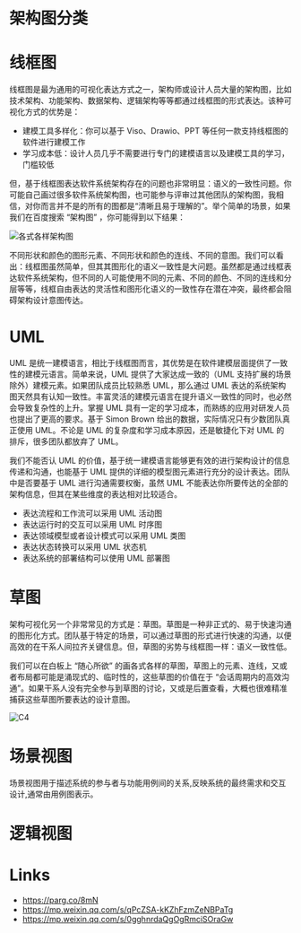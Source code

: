 # 架构图分类

# 线框图

线框图是最为通用的可视化表达方式之一，架构师或设计人员大量的架构图，比如技术架构、功能架构、数据架构、逻辑架构等等都通过线框图的形式表达。该种可视化方式的优势是：

- 建模工具多样化：你可以基于 Viso、Drawio、PPT 等任何一款支持线框图的软件进行建模工作
- 学习成本低：设计人员几乎不需要进行专门的建模语言以及建模工具的学习，门槛较低

但，基于线框图表达软件系统架构存在的问题也非常明显：语义的一致性问题。你可能自己画过很多软件系统架构图，也可能参与评审过其他团队的架构图，我相信，对你而言并不是的所有的图都是“清晰且易于理解的”。举个简单的场景，如果我们在百度搜索 “架构图” ，你可能得到以下结果：

![各式各样架构图](https://pic1.imgdb.cn/item/636a5c2816f2c2beb16ab3dc.jpg)

不同形状和颜色的图形元素、不同形状和颜色的连线、不同的意图。我们可以看出：线框图虽然简单，但其其图形化的语义一致性是大问题。虽然都是通过线框表达软件系统架构，但不同的人可能使用不同的元素、不同的颜色、不同的连线和分层等等，线框自由表达的灵活性和图形化语义的一致性存在潜在冲突，最终都会阻碍架构设计意图传达。

# UML

UML 是统一建模语言，相比于线框图而言，其优势是在软件建模层面提供了一致性的建模元语言。简单来说，UML 提供了大家达成一致的（UML 支持扩展的场景除外）建模元素。如果团队成员比较熟悉 UML，那么通过 UML 表达的系统架构图天然具有认知一致性。丰富灵活的建模元语言在提升语义一致性的同时，也必然会导致复杂性的上升。掌握 UML 具有一定的学习成本，而熟练的应用对研发人员也提出了更高的要求。基于 Simon Brown 给出的数据，实际情况只有少数团队真正使用 UML。不论是 UML 的复杂度和学习成本原因，还是敏捷化下对 UML 的排斥，很多团队都放弃了 UML。

我们不能否认 UML 的价值，基于统一建模语言能够更有效的进行架构设计的信息传递和沟通，也能基于 UML 提供的详细的模型图元素进行充分的设计表达。团队中是否要基于 UML 进行沟通需要权衡，虽然 UML 不能表达你所要传达的全部的架构信息，但其在某些维度的表达相对比较适合。

- 表达流程和工作流可以采用 UML 活动图
- 表达运行时的交互可以采用 UML 时序图
- 表达领域模型或者设计模式可以采用 UML 类图
- 表达状态转换可以采用 UML 状态机
- 表达系统的部署结构可以使用 UML 部署图

# 草图

架构可视化另一个非常常见的方式是：草图。草图是一种非正式的、易于快速沟通的图形化方式。团队基于特定的场景，可以通过草图的形式进行快速的沟通，以便高效的在干系人间拉齐关键信息。但，草图的劣势与线框图一样：语义一致性低。

我们可以在白板上 “随心所欲” 的画各式各样的草图，草图上的元素、连线，又或者布局都可能是涌现式的、临时性的，这些草图的价值在于 “会话周期内的高效沟通”。如果干系人没有完全参与到草图的讨论，又或是后置查看，大概也很难精准捕获这些草图所要表达的设计意图。

![C4](https://pic1.imgdb.cn/item/636a5cfb16f2c2beb16c91a2.jpg)

# 场景视图

场景视图用于描述系统的参与者与功能用例间的关系,反映系统的最终需求和交互设计,通常由用例图表示。

# 逻辑视图

# Links

- https://parg.co/8mN
- https://mp.weixin.qq.com/s/qPcZSA-kKZhFzmZeNBPaTg
- https://mp.weixin.qq.com/s/0gghnrdaQgOgRmciSOraGw
